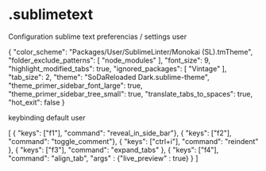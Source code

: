 # .sublimetext
Configuration sublime text
preferencias / settings user

{
	"color_scheme": "Packages/User/SublimeLinter/Monokai (SL).tmTheme",
	"folder_exclude_patterns":
	[
		"node_modules"
	],
	"font_size": 9,
	"highlight_modified_tabs": true,
	"ignored_packages":
	[
		"Vintage"
	],
	"tab_size": 2,
	"theme": "SoDaReloaded Dark.sublime-theme",
	"theme_primer_sidebar_font_large": true,
	"theme_primer_sidebar_tree_small": true,
	"translate_tabs_to_spaces": true,
	"hot_exit": false
}

keybinding default user

[
  { "keys": ["f1"], "command": "reveal_in_side_bar"},
  { "keys": ["f2"], "command": "toggle_comment"},
  { "keys": ["ctrl+i"], "command": "reindent" },
  { "keys": ["f3"], "command": "expand_tabs" },
  {
    "keys": ["f4"], "command": "align_tab",
    "args" : {"live_preview" : true}
  }
]
